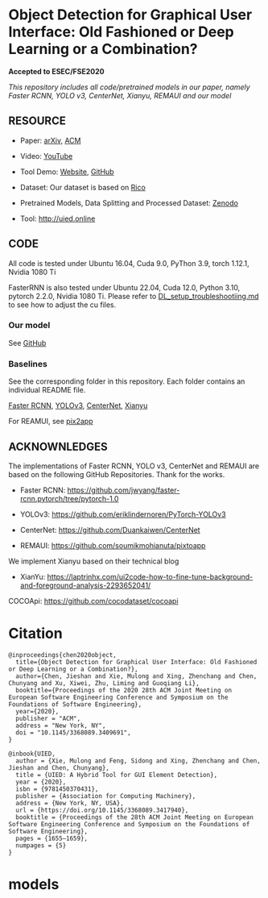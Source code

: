 # Object Detection for Graphical User Interface: Old Fashioned or Deep Learning or a Combination?

**Accepted to ESEC/FSE2020**

*This repository includes all code/pretrained models in our paper, namely Faster RCNN, YOLO v3, CenterNet, Xianyu, REMAUI and our model*


## RESOURCE

- Paper: [arXiv](https://arxiv.org/abs/2008.05132), [ACM](https://dl.acm.org/doi/abs/10.1145/3368089.3409691)
- Video: [YouTube](https://www.youtube.com/watch?v=KFFp81N6zlg&t=166s&ab_channel=ACMSIGSOFT)
- Tool Demo: [Website](http://uied.online), [GitHub](https://github.com/MulongXie/UIED-WebAPP)
- Dataset: Our dataset is based on [Rico](https://interactionmining.org/rico)

- Pretrained Models, Data Splitting and Processed Dataset: [Zenodo](https://zenodo.org/record/8098605)
- Tool: http://uied.online


## CODE
All code is tested under Ubuntu 16.04, Cuda 9.0, PyThon 3.9, torch 1.12.1, Nvidia 1080 Ti

FasterRNN is also tested under Ubuntu 22.04, Cuda 12.0, Python 3.10, pytorch 2.2.0, Nvidia 1080 Ti. Please refer to [DL_setup_troubleshootiing.md](./DL_setup_troubleshootiing.md) to see how to adjust the cu files.


### Our model

See [GitHub](https://github.com/MulongXie/UIED)


### Baselines

See the corresponding folder in this repository. Each folder contains an individual README file.

[Faster RCNN](./FASTER_RCNN), [YOLOv3](./PyTorch-YOLOv3), [CenterNet](./CenterNet-master), [Xianyu](./Xianyu)

For REAMUI, see [pix2app](https://github.com/soumikmohianuta/pixtoapp)


## ACKNOWNLEDGES

The implementations of Faster RCNN, YOLO v3, CenterNet and REMAUI are based on the following GitHub Repositories. Thank for the works.

- Faster RCNN: https://github.com/jwyang/faster-rcnn.pytorch/tree/pytorch-1.0

- YOLOv3: https://github.com/eriklindernoren/PyTorch-YOLOv3

- CenterNet: https://github.com/Duankaiwen/CenterNet

- REMAUI: https://github.com/soumikmohianuta/pixtoapp

We implement Xianyu based on their technical blog

- XianYu: https://laptrinhx.com/ui2code-how-to-fine-tune-background-and-foreground-analysis-2293652041/

COCOApi: https://github.com/cocodataset/cocoapi


# Citation

```
@inproceedings{chen2020object,
  title={Object Detection for Graphical User Interface: Old Fashioned or Deep Learning or a Combination?},
  author={Chen, Jieshan and Xie, Mulong and Xing, Zhenchang and Chen, Chunyang and Xu, Xiwei, Zhu, Liming and Guoqiang Li},
  booktitle={Proceedings of the 2020 28th ACM Joint Meeting on European Software Engineering Conference and Symposium on the Foundations of Software Engineering},
  year={2020},
  publisher = "ACM",
  address = "New York, NY",
  doi = "10.1145/3368089.3409691",
}

@inbook{UIED,
  author = {Xie, Mulong and Feng, Sidong and Xing, Zhenchang and Chen, Jieshan and Chen, Chunyang},
  title = {UIED: A Hybrid Tool for GUI Element Detection},
  year = {2020},
  isbn = {9781450370431},
  publisher = {Association for Computing Machinery},
  address = {New York, NY, USA},
  url = {https://doi.org/10.1145/3368089.3417940},
  booktitle = {Proceedings of the 28th ACM Joint Meeting on European Software Engineering Conference and Symposium on the Foundations of Software Engineering},
  pages = {1655–1659},
  numpages = {5}
}
```
# models
